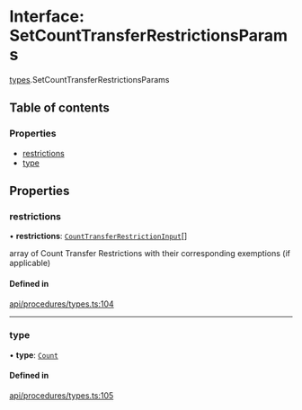 # Interface: SetCountTransferRestrictionsParams

[types](../wiki/types).SetCountTransferRestrictionsParams

## Table of contents

### Properties

- [restrictions](../wiki/types.SetCountTransferRestrictionsParams#restrictions)
- [type](../wiki/types.SetCountTransferRestrictionsParams#type)

## Properties

### restrictions

• **restrictions**: [`CountTransferRestrictionInput`](../wiki/types.CountTransferRestrictionInput)[]

array of Count Transfer Restrictions with their corresponding exemptions (if applicable)

#### Defined in

[api/procedures/types.ts:104](https://github.com/PolymathNetwork/polymesh-sdk/blob/c6fe1be3/src/api/procedures/types.ts#L104)

___

### type

• **type**: [`Count`](../wiki/types.TransferRestrictionType#count)

#### Defined in

[api/procedures/types.ts:105](https://github.com/PolymathNetwork/polymesh-sdk/blob/c6fe1be3/src/api/procedures/types.ts#L105)
